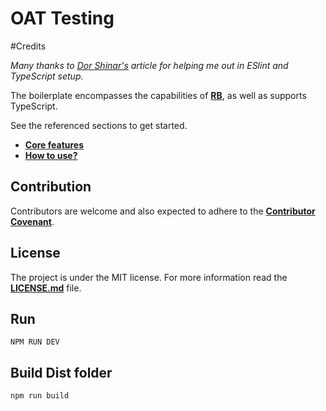 # OAT Testing

#Credits 

*Many thanks to [Dor Shinar's](https://medium.com/@dors718/linting-your-react-typescript-project-with-eslint-and-prettier-2423170c3d42) article for helping me out in ESlint and TypeScript setup.*

The boilerplate encompasses the capabilities of [**RB**](https://github.com/gomorizsolt/react-boilerplate), as well as supports TypeScript.

See the referenced sections to get started.

- [**Core features**](https://github.com/gomorizsolt/react-boilerplate#core-features)
- [**How to use?**](https://github.com/gomorizsolt/react-boilerplate#how-to-use)

## Contribution

Contributors are welcome and also expected to adhere to the [**Contributor Covenant**](https://www.contributor-covenant.org/).

## License

The project is under the MIT license. For more information read the [**LICENSE.md**](./LICENSE.md) file.


## Run

`NPM RUN DEV`

## Build Dist folder

`npm run build`
